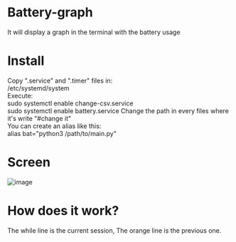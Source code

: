 # Battery-graph
It will display a graph in the terminal with the battery usage
# Install
Copy ".service" and ".timer" files in:    
/etc/systemd/system    
Execute:    
sudo systemctl enable change-csv.service    
sudo systemctl enable battery.service
Change the path in every files where it's write "#change it"    
You can create an alias like this:    
alias bat="python3 /path/to/main.py"     
# Screen
![image](https://i.imgur.com/6pS8kg1.png)
# How does it work?
The while line is the current session, The orange line is the previous one.

